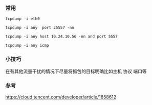 

### 常用

```
tcpdump -i eth0

tcpdump -i any  port 25557 -nn

tcpdump -i any host 10.24.10.56 -nn and port 5557

tcpdump -i any icmp
```

### 小技巧

在有其他流量干扰的情况下尽量将抓包的目标明确比如主机 协议 端口等

### 参考

https://cloud.tencent.com/developer/article/1858612